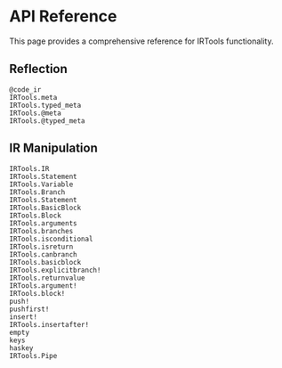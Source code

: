 # API Reference

This page provides a comprehensive reference for IRTools functionality.

## Reflection

```@docs
@code_ir
IRTools.meta
IRTools.typed_meta
IRTools.@meta
IRTools.@typed_meta
```

## IR Manipulation

```@docs
IRTools.IR
IRTools.Statement
IRTools.Variable
IRTools.Branch
IRTools.Statement
IRTools.BasicBlock
IRTools.Block
IRTools.arguments
IRTools.branches
IRTools.isconditional
IRTools.isreturn
IRTools.canbranch
IRTools.basicblock
IRTools.explicitbranch!
IRTools.returnvalue
IRTools.argument!
IRTools.block!
push!
pushfirst!
insert!
IRTools.insertafter!
empty
keys
haskey
IRTools.Pipe
```
